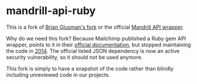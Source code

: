 # mandrill-api-ruby

This is a fork of [Brian Glusman's fork](https://github.com/stellaservice/mandrill-api-ruby) or the official [Mandrill API wrapper](https://bitbucket.org/mailchimp/mandrill-api-ruby).

Why do we need this fork? Because Mailchimp published a Ruby gem API wrapper, points to it in their [official documentation](https://mandrillapp.com/api/docs/index.ruby.html), but stopped maintaining the code in [2014](https://rubygems.org/gems/mandrill-api). The official listed JSON dependency is now an active security vulnerability, so it should not be used anymore.

This fork is simply to have a snapshot of the code rather than blindly including unreviewed code in our projects.
